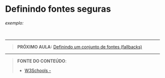 # Definindo fontes seguras





###### exemplo:

``` css
```





***

> **PRÓXIMO AULA:** [Definindo um conjunto de fontes (fallbacks)](../9.3-font-fallbacks)

***


> **FONTE DO CONTEÚDO**:
>
> - [W3Schools - ]()
